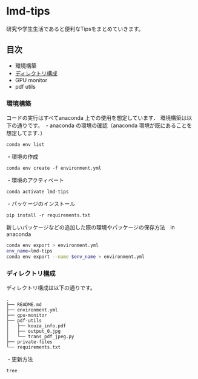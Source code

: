 # lmd-tips
研究や学生生活であると便利なTipsをまとめていきます。

## 目次
- 環境構築
- [ディレクトリ構成](#ディレクトリ構成)
- GPU monitor
- pdf utils

### 環境構築
コードの実行はすべてanaconda 上での使用を想定しています．
環境構築は以下の通りです。
・anaconda の環境の確認（anaconda 環境が既にあることを想定してます．）
```
conda env list
```


・環境の作成
```
conda env create -f environment.yml
```

・環境のアクティベート
```
conda activate lmd-tips
```

・パッケージのインストール
```
pip install -r requirements.txt
```


新しいパッケージなどの追加した際の環境やパッケージの保存方法　in anaconda
```bash
conda env export > environment.yml
env_name=lmd-tips
conda env export --name $env_name > environment.yml
```

### ディレクトリ構成

ディレクトリ構成は以下の通りです。
```
.
├── README.md
├── environment.yml
├── gpu-monitor
├── pdf-utils
│   ├── kouza_info.pdf
│   ├── output_0.jpg
│   └── trans_pdf_jpeg.py
├── private-files
└── requirements.txt
```

・更新方法
```bash
tree
```

